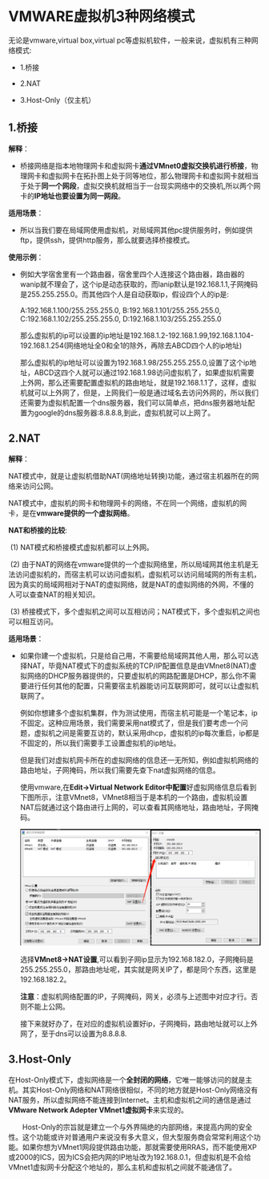 # VMWARE虚拟机3种网络模式

无论是vmware,virtual box,virtual pc等虚拟机软件，一般来说，虚拟机有三种网络模式:

- 1.桥接

- 2.NAT

- 3.Host-Only（仅主机）

## 1.桥接

**解释**：

- 桥接网络是指本地物理网卡和虚拟网卡**通过VMnet0虚拟交换机进行桥接**，物理网卡和虚拟网卡在拓扑图上处于同等地位，那么物理网卡和虚拟网卡就相当于处于**同一个网段**，虚拟交换机就相当于一台现实网络中的交换机,所以两个网卡的**IP地址也要设置为同一网段**。

**适用场景**：

- 所以当我们要在局域网使用虚拟机，对局域网其他pc提供服务时，例如提供ftp，提供ssh，提供http服务，那么就要选择桥接模式。

**使用示例**：

- 例如大学宿舍里有一个路由器，宿舍里四个人连接这个路由器，路由器的wanip就不理会了，这个ip是动态获取的，而lanip默认是192.168.1.1,子网掩码是255.255.255.0。而其他四个人是自动获取ip，假设四个人的ip是:

     A:192.168.1.100/255.255.255.0,  B:192.168.1.101/255.255.255.0,  C:192.168.1.102/255.255.255.0,  D:192.168.1.103/255.255.255.0

     那么虚拟机的ip可以设置的ip地址是192.168.1.2-192.168.1.99,192.168.1.104-192.168.1.254(网络地址全0和全1的除外，再除去ABCD四个人的ip地址)

    那么虚拟机的ip地址可以设置为192.168.1.98/255.255.255.0,设置了这个ip地址，ABCD这四个人就可以通过192.168.1.98访问虚拟机了，如果虚拟机需要上外网，那么还需要配置虚拟机的路由地址，就是192.168.1.1了，这样，虚拟机就可以上外网了，但是，上网我们一般是通过域名去访问外网的，所以我们还需要为虚拟机配置一个dns服务器，我们可以简单点，把dns服务器地址配置为google的dns服务器:8.8.8.8,到此，虚拟机就可以上网了。

## 2.NAT

**解释**：

​	NAT模式中，就是让虚拟机借助NAT(网络地址转换)功能，通过宿主机器所在的网络来访问公网。

​	NAT模式中，虚拟机的网卡和物理网卡的网络，不在同一个网络，虚拟机的网卡，是在**vmware提供的一个虚拟网络**。



**NAT和桥接的比较**:

​	(1) NAT模式和桥接模式虚拟机都可以上外网。

​	(2) 由于NAT的网络在vmware提供的一个虚拟网络里，所以局域网其他主机是无法访问虚拟机的，而宿主机可以访问虚拟机，虚拟机可以访问局域网的所有主机，因为真实的局域网相对于NAT的虚拟网络，就是NAT的虚拟网络的外网，不懂的人可以查查NAT的相关知识。

​	(3) 桥接模式下，多个虚拟机之间可以互相访问；NAT模式下，多个虚拟机之间也可以相互访问。



**适用场景**：

- 如果你建一个虚拟机，只是给自己用，不需要给局域网其他人用，那么可以选择NAT，毕竟NAT模式下的虚拟系统的TCP/IP配置信息是由VMnet8(NAT)虚拟网络的DHCP服务器提供的，只要虚拟机的网路配置是DHCP，那么你不需要进行任何其他的配置，只需要宿主机器能访问互联网即可，就可以让虚拟机联网了。

  

  例如你想建多个虚拟机集群，作为测试使用，而宿主机可能是一个笔记本，ip不固定。这种应用场景，我们需要采用nat模式了，但是我们要考虑一个问题，虚拟机之间是需要互访的，默认采用dhcp，虚拟机的ip每次重启，ip都是不固定的，所以我们需要手工设置虚拟机的ip地址。

  

  但是我们对虚拟机网卡所在的虚拟网络的信息还一无所知，例如虚拟机网络的路由地址，子网掩码，所以我们需要先查下nat虚拟网络的信息。

  

  使用vmware,在**Edit->Virtual Network Editor中配置**好虚拟网络信息后看到下图所示，注意VMnet8，VMnet8相当于是本机的一个路由，虚拟机设置NAT后就通过这个路由进行上网的，可以查看其网络地址，路由地址，子网掩码。

  ![](img/vmware-net2.png)

  选择**VMnet8->NAT设置**,可以看到子网ip显示为192.168.182.0，子网掩码是255.255.255.0，那路由地址呢，其实就是网关IP了，都是同个东西，这里是192.168.182.2。

  **注意**：虚拟机网络配置的IP，子网掩码，网关，必须与上述图中对应才行。否则不能上公网。

  接下来就好办了，在对应的虚拟机设置好ip，子网掩码，路由地址就可以上外网了，至于dns可以设置为8.8.8.8.

## 3.Host-Only

​		在Host-Only模式下，虚拟网络是一个**全封闭的网络**，它唯一能够访问的就是主机。其实Host-Only网络和NAT网络很相似，不同的地方就是Host-Only网络没有NAT服务，所以虚拟网络不能连接到Internet。主机和虚拟机之间的通信是通过**VMware Network Adepter VMnet1虚拟网卡**来实现的。

　　Host-Only的宗旨就是建立一个与外界隔绝的内部网络，来提高内网的安全性。这个功能或许对普通用户来说没有多大意义，但大型服务商会常常利用这个功能。如果你想为VMnet1网段提供路由功能，那就需要使用RRAS，而不能使用XP或2000的ICS，因为ICS会把内网的IP地址改为192.168.0.1，但虚拟机是不会给VMnet1虚拟网卡分配这个地址的，那么主机和虚拟机之间就不能通信了。